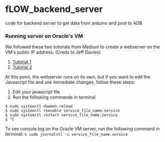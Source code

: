 # fLOW_backend_server
code for backend server to get data from arduino and post to ADB

### Running server on Oracle's VM
We followed these two tutorials from Medium to create a webserver on the VM's public IP address. (Creds to Jeff Davies)
1. [Tutorial 1](https://medium.com/oracledevs/getting-started-with-oracle-cloud-infrastructure-6b048dad480c)
2. [Tutorial 2](https://medium.com/oracledevs/automatically-starting-your-web-server-2b7b793dfcb4)

At this point, the webserver runs on its own, but if you want to edit the Javascript file and see immediate changes, follow these steps:

1. Edit your javascript file
2. Run the following commands in terminal
  ```
  $ sudo systemctl daemon-reload
  $ sudo systemctl reenable service_file_name.service
  $ sudo systemctl restart service_file_name.service
  $ ^C
  ```
To see console.log on the Oracle VM server, run the following command in terminal:
`$ sudo journalctl -u service_file_name.service`
